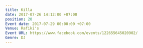 ```yaml
---
title: Killa
date: 2017-07-26 14:12:00 +07:00
position: 20
Event date: 2017-07-29 00:00:00 +07:00
Venue: Rafiki's
Event URL: https://www.facebook.com/events/122655645020902/
Genre: DJ
---
```


